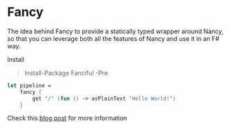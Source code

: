 # Fancy

The idea behind Fancy to provide a statically typed wrapper around Nancy, so that you can leverage both all the features of Nancy and use it in an F# way.

Install
>Install-Package Fanciful -Pre

```fsharp
let pipeline =
    fancy {
        get "/" (fun () -> asPlainText "Hello World!")
    }
```

Check this [blog post](http://simonhdickson.github.io/) for more information